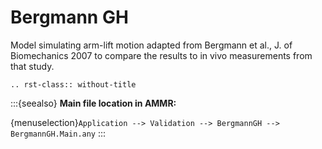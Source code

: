 # Bergmann GH

Model simulating arm-lift motion adapted from Bergmann et al., J. of
Biomechanics 2007 to compare the results to in vivo measurements from that
study.

```{eval-rst}
.. rst-class:: without-title
```

:::{seealso}
**Main file location in AMMR:**

{menuselection}`Application --> Validation --> BergmannGH --> BergmannGH.Main.any`
:::
